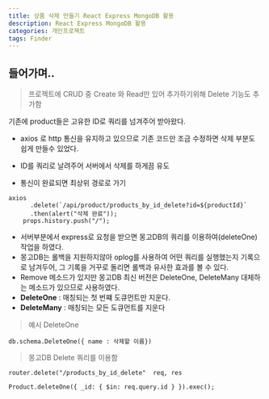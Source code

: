 ```yaml
---
title: 상품 삭제 만들기 React Express MongoDB 활용
description: React Express MongoDB 활용
categories: 개인프로젝트
tags: Finder
---
```


## 들어가며..

> 프로젝트에 CRUD 중 Create 와 Read만 있어 추가하기위해 Delete 기능도 추가함

기존에 product들은 고유한 ID로 쿼리를 넘겨주어 받아왔다.

- axios 로 http 통신을 유지하고 있으므로 기존 코드만 조금 수정하면 삭제 부분도 쉽게 만들수 있었다.

- ID를 쿼리로 날려주어 서버에서 삭제를 하게끔 유도

- 통신이 완료되면 최상위 경로로 가기

```
axios
      .delete(`/api/product/products_by_id_delete?id=${productId}`
      .then(alert("삭제 완료"));
    props.history.push("/");
```

- 서버부분에서 express로 요청을 받으면 몽고DB의 쿼리를 이용하여(deleteOne) 작업을 하였다.
- 몽고DB는 롤백을 지원하지않아 oplog를 사용하여 어떤 쿼리를 실행했는지 기록으로 남겨두어, 그 기록을 거꾸로 돌리면 롤백과 유사한 효과를 볼 수 있다.
- Remove 메소드가 있지만 몽고DB 최신 버전은 DeleteOne, DeleteMany 대체하는 메소드가 있으므로 사용하였다.
- **DeleteOne** : 매칭되는 첫 번쨰 도큐먼트만 지운다.
- **DeleteMany** : 매칭되는 모든 도큐먼트를 지운다

> 예시 DeleteOne

```
db.schema.DeleteOne({ name : 삭제할 이름})
```

> 몽고DB Delete 쿼리를 이용함

```
router.delete("/products_by_id_delete"  req, res

Product.deleteOne({ _id: { $in: req.query.id } }).exec();
```
